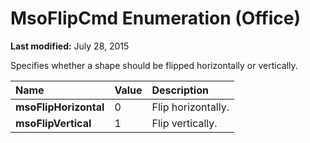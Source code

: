
# MsoFlipCmd Enumeration (Office)

 **Last modified:** July 28, 2015

Specifies whether a shape should be flipped horizontally or vertically.


|**Name**|**Value**|**Description**|
|:-----|:-----|:-----|
| **msoFlipHorizontal**|0|Flip horizontally.|
| **msoFlipVertical**|1|Flip vertically.|
